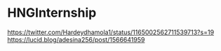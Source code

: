 # HNGInternship
https://twitter.com/Hardeydhamola1/status/1165002562711539713?s=19
https://lucid.blog/adesina256/post/1566641959

